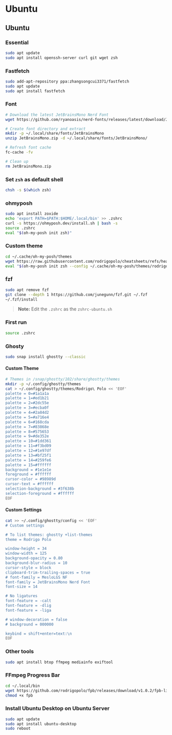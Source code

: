 # Ubuntu

## Ubuntu

### Essential
```sh
sudo apt update
sudo apt install openssh-server curl git wget zsh
```

### Fastfetch
```sh
sudo add-apt-repository ppa:zhangsongcui3371/fastfetch
sudo apt update
sudo apt install fastfetch
```

### Font
```sh
# Download the latest JetBrainsMono Nerd Font
wget https://github.com/ryanoasis/nerd-fonts/releases/latest/download/JetBrainsMono.zip

# Create font directory and extract
mkdir -p ~/.local/share/fonts/JetBrainsMono
unzip JetBrainsMono.zip -d ~/.local/share/fonts/JetBrainsMono/

# Refresh font cache
fc-cache -fv

# Clean up
rm JetBrainsMono.zip
```

### Set `zsh` as default shell
```sh
chsh -s $(which zsh)
```

### ohmyposh
```sh
sudo apt install zoxide
echo 'export PATH=$PATH:$HOME/.local/bin' >> .zshrc
curl -s https://ohmyposh.dev/install.sh | bash -s
source .zshrc
eval "$(oh-my-posh init zsh)"
```

### Custom theme
```sh
cd ~/.cache/oh-my-posh/themes
wget https://raw.githubusercontent.com/rodrigopolo/cheatsheets/refs/heads/master/rodrigopolo.omp.json
eval "$(oh-my-posh init zsh --config ~/.cache/oh-my-posh/themes/rodrigopolo.omp.json)"
```

### fzf
```sh
sudo apt remove fzf
git clone --depth 1 https://github.com/junegunn/fzf.git ~/.fzf
~/.fzf/install
```

> **Note:** Edit the `.zshrc` as the `zshrc-ubuntu.sh`

### First run
```sh
source .zshrc
```

### Ghosty
```sh
sudo snap install ghostty --classic
```

#### Custom Theme
```sh
# Themes in /snap/ghostty/102/share/ghostty/themes
mkdir -p ~/.config/ghostty/themes
cat > ~/.config/ghostty/themes/Rodrigo\ Polo << 'EOF'
palette = 0=#1a1a1a
palette = 1=#ed1b21
palette = 2=#2dc55e
palette = 3=#ecba0f
palette = 4=#2a84d2
palette = 5=#a716e4
palette = 6=#168cda
palette = 7=#83868e
palette = 8=#575653
palette = 9=#de352e
palette = 10=#1dd361
palette = 11=#f3bd09
palette = 12=#1e97df
palette = 13=#bf25f1
palette = 14=#259fe6
palette = 15=#ffffff
background = #1e1e1e
foreground = #ffffff
cursor-color = #98989d
cursor-text = #ffffff
selection-background = #3f638b
selection-foreground = #ffffff
EOF
```

#### Custom Settings
```sh
cat >> ~/.config/ghostty/config << 'EOF'
# Custom settings

# To list themes: ghostty +list-themes
theme = Rodrigo Polo

window-height = 34
window-width = 125
background-opacity = 0.80
background-blur-radius = 10
cursor-style = block
clipboard-trim-trailing-spaces = true
# font-family = MesloLGS NF
font-family = JetBrainsMono Nerd Font
font-size = 14

# No ligatures
font-feature = -calt
font-feature = -dlig
font-feature = -liga

# window-decoration = false
# background = 000000

keybind = shift+enter=text:\n
EOF
```

### Other tools
```sh
sudo apt install btop ffmpeg mediainfo exiftool
```

### FFmpeg Progress Bar
```sh
cd ~/.local/bin
wget https://github.com/rodrigopolo/fpb/releases/download/v1.0.2/fpb-linux-amd64 -O fpb
chmod +x fpb
```

### Install Ubuntu Desktop on Ubuntu Server
```sh
sudo apt update
sudo apt install ubuntu-desktop
sudo reboot
```
